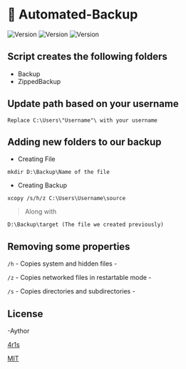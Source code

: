 # 💾 Automated-Backup
<p>
  <img alt="Version" src="https://img.shields.io/badge/version-1.1.3-red.svg?cacheSeconds=2592000" />
  <img alt="Version" src="https://img.shields.io/github/license/4r1ss/Automated-Backup" />
  <img alt="Version" src="https://img.shields.io/github/issues/4r1ss/Automated-Backup" />
</p>

## Script creates the following folders

- Backup
- ZippedBackup

## Update path based on your username

```
Replace C:\Users\"Username"\ with your username
```

## Adding new folders to our backup

- Creating File
```
mkdir D:\Backup\Name of the file
```
- Creating Backup
```
xcopy /s/h/z C:\Users\Username\source
```
> Along with 
```
D:\Backup\target (The file we created previously)
```
## Removing some properties

```/h```  - Copies system and hidden files - 

```/z``` - Copies networked files in restartable mode -

```/s``` -  Copies directories and subdirectories -
## License

-Aythor

[4r1s](https://github.com/4r1ss)

[MIT](https://github.com/4r1ss/Automated-Backup/blob/main/LICENSE.md)
